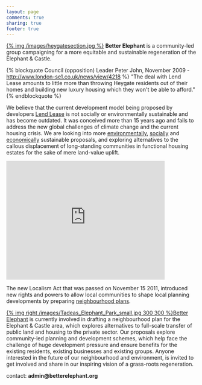 ```yaml
---
layout: page
comments: true
sharing: true
footer: true
---
```

[{% img /images/heygatesection.jpg %}](http://pr2012.aaschool.ac.uk/submission/uploaded_files/INTER-13/blakemore-Section.jpg)
__Better Elephant__ is a community-led group campaigning for a more equitable and sustainable regeneration of the Elephant & Castle.

{% blockquote Council (opposition) Leader Peter John, November 2009 - http://www.london-se1.co.uk/news/view/4218 %}
	"The deal with Lend Lease amounts to little more than throwing Heygate residents out of their homes and building new luxury housing which they won't be able to afford."
{% endblockquote %}

We believe that the current development model being proposed by developers [Lend Lease](http://www.lendlease.com/Group/Lend-Lease/EMEA/United%20Kingdom/Home.aspx) is not socially or environmentally sustainable and has become outdated. It was conceived more than 15 years ago and fails to address the new global challenges of climate change and the current housing crisis. We are looking into more [environmentally](/Environmental), [socially](/Social) and [economically](Economic) sustainable proposals, and exploring alternatives to the callous displacement of long-standing communities in functional housing estates for the sake of mere land-value uplift.

<iframe width="420" height="315" src="http://www.youtube.com/embed/SfJjt12loiI" frameborder="0" allowfullscreen></iframe>

The new Localism Act that was passed on November 15 2011, introduced new rights and powers to allow local communities to shape local planning developments by preparing [neighbourhood plans](http://www.planningportal.gov.uk/inyourarea/neighbourhood/).

[{% img right /images/Tadeas_Elephant_Park_small.jpg 300 300 %}](/images/Tadeas_Elephant_Park.jpg)[Better Elephant](http://betterelephant.org) is currently involved in drafting a neighbourhood plan for the Elephant & Castle area, which explores alternatives to full-scale transfer of public land and housing to the private sector. Our proposals explore community-led planning and development schemes, which help face the challenge of huge development pressure and ensure benefits for the existing residents, existing businesses and existing groups.
Anyone interested in the future of our neighbourhood and environment, is invited to get involved and share in our inspiring vision of a grass-roots regeneration.

contact: __admin@betterelephant.org__
